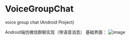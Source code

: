# VoiceGroupChat
voice group chat (Android Project)

Android端仿微信群聊实现（带语音消息）
基础界面：
![image](https://github.com/13zzheng/VoiceGroupChat/tree/master/UI/login.jpg)
